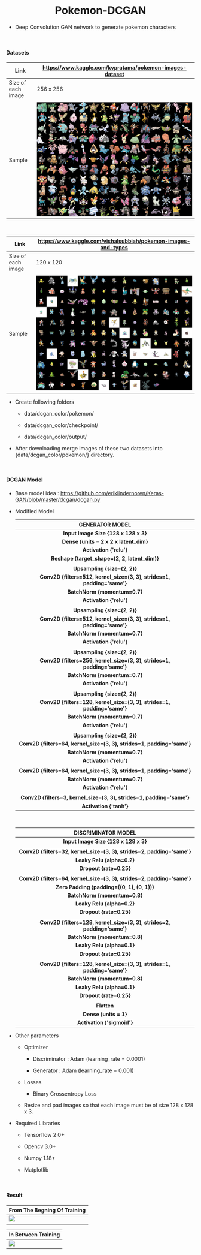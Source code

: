 # <div align='center'>Pokemon-DCGAN</div>

* Deep Convolution GAN network to generate pokemon characters

<br/>

#### Datasets

| Link | https://www.kaggle.com/kvpratama/pokemon-images-dataset |
|-|-|
|Size of each image | 256 x 256 |
||
|Sample|![](images/collage_1.png) |

<br/>

|Link|https://www.kaggle.com/vishalsubbiah/pokemon-images-and-types|
|-|-|
|Size of each image | 120 x 120 |
||
|Sample|![](images/collage_2.png) |

* Create following folders

	* data/dcgan_color/pokemon/
	
	* data/dcgan_color/checkpoint/
	
	* data/dcgan_color/output/

* After downloading merge images of these two datasets into {data/dcgan_color/pokemon/} directory.

<br/>

#### DCGAN Model

* Base model idea : https://github.com/eriklindernoren/Keras-GAN/blob/master/dcgan/dcgan.py

* Modified Model

	<div align='center'>
	
	|<center>GENERATOR MODEL</center>|
	|-|
	|<center><b>Input Image Size  \{128 x 128 x 3\}</b></center>|
	|<center><b style="background-color:white;">Dense \{units = 2 x 2 x latent_dim\}</b></center> |
	|<center><b style="background-color:white;">Activation \{'relu'\}</b> </center>|
	|<center><b style="background-color:white;">Reshape \{target_shape=(2, 2, latent_dim)\}</b></center>|
	||
	|<center><b style="background-color:white;">Upsampling \{size=(2, 2)\}</b></center>|
	|<center><b style="background-color:white;">Conv2D \{filters=512, kernel_size=(3, 3), strides=1, padding='same'\}</b></center>|
	|<center><b style="background-color:white;">BatchNorm \{momentum=0.7\}</b></center>|
	|<center><b style="background-color:white;">Activation \{'relu'\}</b></center>|
	||
	|<center><b style="background-color:white;">Upsampling \{size=(2, 2)\}</b></center>|
	|<center><b style="background-color:white;">Conv2D \{filters=512, kernel_size=(3, 3), strides=1, padding='same'\}</b></center>|
	|<center><b style="background-color:white;">BatchNorm \{momentum=0.7\}</b></center>|
	|<center><b style="background-color:white;">Activation \{'relu'\}</b></center>|
	||
	|<center><b style="background-color:white;">Upsampling \{size=(2, 2)\}</b></center>|
	|<center><b style="background-color:white;">Conv2D \{filters=256, kernel_size=(3, 3), strides=1, padding='same'\}</b></center>|
	|<center><b style="background-color:white;">BatchNorm \{momentum=0.7\}</b></center>|
	|<center><b style="background-color:white;">Activation \{'relu'\}</b></center>|
	||
	|<center><b style="background-color:white;">Upsampling \{size=(2, 2)\}</b></center>|
	|<center><b style="background-color:white;">Conv2D \{filters=128, kernel_size=(3, 3), strides=1, padding='same'\}</b></center>|
	|<center><b style="background-color:white;">BatchNorm \{momentum=0.7\}</b></center>|
	|<center><b style="background-color:white;">Activation \{'relu'\}</b></center>|
	||
	|<center><b style="background-color:white;">Upsampling \{size=(2, 2)\}</b></center>|
	|<center><b style="background-color:white;">Conv2D \{filters=64, kernel_size=(3, 3), strides=1, padding='same'\}</b></center>|
	|<center><b style="background-color:white;">BatchNorm \{momentum=0.7\}</b></center>|
	|<center><b style="background-color:white;">Activation \{'relu'\}</b></center>|
	||
	|<center><b style="background-color:white;">Conv2D \{filters=64, kernel_size=(3, 3), strides=1, padding='same'\}</b></center>|
	|<center><b style="background-color:white;">BatchNorm \{momentum=0.7\}</b></center>|
	|<center><b style="background-color:white;">Activation \{'relu'\}</b></center>|
	||
	|<center><b style="background-color:white;">Conv2D \{filters=3, kernel_size=(3, 3), strides=1, padding='same'\}</b></center>|
	|<center><b style="background-color:white;">Activation \{'tanh'\}</b></center>|
	
	<br/>
	
	|<center>DISCRIMINATOR MODEL</center>|
	|-|
	|<center><b>Input Image Size  \{128 x 128 x 3\}</b></center>|
	||
	|<center><b style="background-color:white;">Conv2D \{filters=32, kernel_size=(3, 3), strides=2, padding='same'\}</b></center>|
	|<center><b style="background-color:white;">Leaky Relu \{alpha=0.2\}</b></center>|
	|<center><b style="background-color:white;">Dropout \{rate=0.25\}</b></center>|
	||
	|<center><b style="background-color:white;">Conv2D \{filters=64, kernel_size=(3, 3), strides=2, padding='same'\}</b></center>|
	|<center><b style="background-color:white;">Zero Padding \{padding=((0, 1), (0, 1))\}</b></center>|
	|<center><b style="background-color:white;">BatchNorm \{momentum=0.8\}</b></center>|
	|<center><b style="background-color:white;">Leaky Relu \{alpha=0.2\}</b></center>|
	|<center><b style="background-color:white;">Dropout \{rate=0.25\}</b></center>|
	||
	|<center><b style="background-color:white;">Conv2D \{filters=128, kernel_size=(3, 3), strides=2, padding='same'\}</b></center>|
	|<center><b style="background-color:white;">BatchNorm \{momentum=0.8\}</b></center>|
	|<center><b style="background-color:white;">Leaky Relu \{alpha=0.1\}</b></center>|
	|<center><b style="background-color:white;">Dropout \{rate=0.25\}</b></center>
	||
	|<center><b style="background-color:white;">Conv2D \{filters=128, kernel_size=(3, 3), strides=1, padding='same'\}</b></center>|
	|<center><b style="background-color:white;">BatchNorm \{momentum=0.8\}</b></center>|
	|<center><b style="background-color:white;">Leaky Relu \{alpha=0.1\}</b></center>|
	|<center><b style="background-color:white;">Dropout \{rate=0.25\}</b></center>
	||
	|<center><b style="background-color:white;">Flatten</b></center>|
	|<center><b style="background-color:white;">Dense \{units = 1\}</b></center>|
	|<center><b style="background-color:white;">Activation \{'sigmoid'\}</b></center>|
	
	</div>
	
* Other parameters

	* Optimizer
		
		* Discriminator : Adam (learning_rate = 0.0001)
		
		* Generator : Adam (learning_rate = 0.001)
		
	* Losses
	
		* Binary Crossentropy Loss
	
	* Resize and pad images so that each image must be of size 128 x 128 x 3.

* Required Libraries

	* Tensorflow 2.0+
	
	* Opencv 3.0+
	
	* Numpy 1.18+
	
	* Matplotlib

<br/>

#### Result

<div align='center'>

|<center>From The Begning Of Training</center>|
|-|
|![](images/output_1.gif) |


|<center>In Between Training</center>|
|-|
|![](images/output_2.gif) |

</div>
